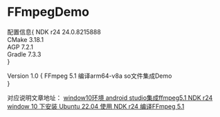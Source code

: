 # FFmpegDemo
配置信息{
NDK r24 24.0.8215888  <br>
CMake 3.18.1  <br>
AGP 7.2.1  <br>
Gradle 7.3.3  <br>
}

Version 1.0 {
FFmpeg 5.1 编译arm64-v8a so文件集成Demo  <br>
}

对应说明文章地址：
[window10环境 android studio集成ffmpeg5.1 NDK r24](https://www.jianshu.com/p/da6049a1140a)  <br>
[window 10 下安装 Ubuntu 22.04 使用 NDK r24 编译FFmpeg 5.1](https://www.jianshu.com/p/487f0e6d0e30)
